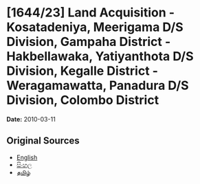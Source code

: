 # [1644/23] Land Acquisition - Kosatadeniya, Meerigama D/S Division, Gampaha District - Hakbellawaka, Yatiyanthota D/S Division, Kegalle District - Weragamawatta, Panadura D/S Division, Colombo District

**Date:** 2010-03-11

## Original Sources

- [English](https://documents.gov.lk/view/extra-gazettes/2010/3/1644-23_E.pdf)
- [සිංහල](https://documents.gov.lk/view/extra-gazettes/2010/3/1644-23_S.pdf)
- [தமிழ்](https://documents.gov.lk/view/extra-gazettes/2010/3/1644-23_T.pdf)
